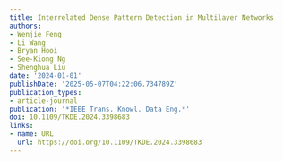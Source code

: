 ```yaml
---
title: Interrelated Dense Pattern Detection in Multilayer Networks
authors:
- Wenjie Feng
- Li Wang
- Bryan Hooi
- See-Kiong Ng
- Shenghua Liu
date: '2024-01-01'
publishDate: '2025-05-07T04:22:06.734789Z'
publication_types:
- article-journal
publication: '*IEEE Trans. Knowl. Data Eng.*'
doi: 10.1109/TKDE.2024.3398683
links:
- name: URL
  url: https://doi.org/10.1109/TKDE.2024.3398683
---
```

